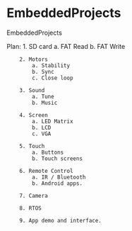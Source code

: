 # EmbeddedProjects
EmbeddedProjects

Plan:
        1. SD card 
            a. FAT Read
            b. FAT Write
       
        2. Motors
            a. Stability
            b. Sync
            c. Close loop
            
        3. Sound
            a. Tune 
            b. Music
        
        4. Screen
            a. LED Matrix
            b. LCD
            c. VGA

        5. Touch
            a. Buttons
            b. Touch screens

        6. Remote Control
            a. IR / Bluetooth
            b. Android apps.
        
        7. Camera
        
        8. RTOS
        
        9. App demo and interface.

        